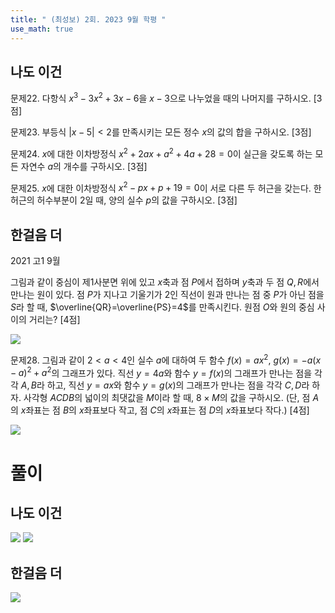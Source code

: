 ```yaml
---
title: " (최성보) 2회. 2023 9월 학평 " 
use_math: true
---
```


## 나도 이건

문제22. 다항식 $x^3-3x^2+3x-6$을 $x-3$으로 나누었을 때의 나머지를 구하시오. [3점]


문제23. 부등식 $\lvert x-5\rvert<2$를 만족시키는 모든 정수 $x$의 값의 합을 구하시오. [3점]


문제24. $x$에 대한 이차방정식 $x^2+2ax+a^2+4a+28=0$이 실근을 갖도록 하는 모든 자연수 $a$의 개수를 구하시오. [3점]


문제25. $x$에 대한 이차방정식 $x^2-px+p+19=0$이 서로 다른 두 허근을 갖는다. 한 허근의 허수부분이 $2$일 때, 양의 실수 $p$의 값을 구하시오. [3점]





## 한걸음 더

2021 고1 9월

그림과 같이 중심이 제1사분면 위에 있고 $x$축과 점 $P$에서 접하며 $y$축과 두 점 $Q, R$에서 만나는 원이 있다. 점 $P$가 지나고 기울기가 $2$인 직선이 원과 만나는 점 중 $P$가 아닌 점을 $S$라 할 때, $\overline{QR}=\overline{PS}=4$를 만족시킨다. 원점 $O$와 원의 중심 사이의 거리는? [4점]

<img src="2025 assets/Pasted%20image%2020250827020737.png"/>


문제28. 그림과 같이 $2<a<4$인 실수 $a$에 대하여 두 함수 $f(x)=ax^2$, $g(x)=-a(x-a)^2+a^2$의 그래프가 있다. 직선 $y=4a$와 함수 $y=f(x)$의 그래프가 만나는 점을 각각 $A, B$라 하고, 직선 $y=ax$와 함수 $y=g(x)$의 그래프가 만나는 점을 각각 $C, D$라 하자. 사각형 $ACDB$의 넓이의 최댓값을 $M$이라 할 때, $8\times M$의 값을 구하시오. (단, 점 $A$의 $x$좌표는 점 $B$의 $x$좌표보다 작고, 점 $C$의 $x$좌표는 점 $D$의 $x$좌표보다 작다.) [4점]

<img src="2025 assets/Pasted%20image%2020250823221805.png"/>


# 풀이

## 나도 이건

<img src="2025 assets/Pasted%20image%2020250824232437.png"/>

<img src="2025 assets/Pasted%20image%2020250824232503.png"/>


## 한걸음 더



<img src="Pasted%20image%2020250827021947.png"/>


